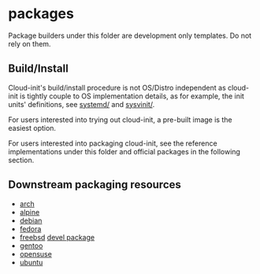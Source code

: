 # packages

Package builders under this folder are development only templates. Do not rely on them.

## Build/Install

Cloud-init's build/install procedure is not OS/Distro independent as cloud-init
is tightly couple to OS implementation details, as for example,
the init units' definitions, see [systemd/](systemd/) and [sysvinit/](sysvinit/).

For users interested into trying out cloud-init, a pre-built image is the easiest option.

For users interested into packaging cloud-init, see the reference implementations under this folder
and official packages in the following section.

## Downstream packaging resources

* [arch](https://archlinux.org/packages/community/any/cloud-init/)
* [alpine](https://pkgs.alpinelinux.org/packages?name=cloud-init)
* [debian](https://packages.debian.org/sid/cloud-init)
* [fedora](https://src.fedoraproject.org/rpms/cloud-init)
* [freebsd](https://www.freshports.org/net/cloud-init/) [devel package](https://www.freshports.org/net/cloud-init-devel)
* [gentoo](https://packages.gentoo.org/packages/app-emulation/cloud-init)
* [opensuse](https://build.opensuse.org/package/show/Cloud:Tools/cloud-init)
* [ubuntu](https://launchpad.net/cloud-init)
